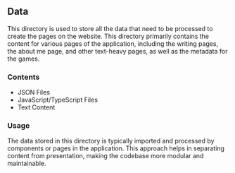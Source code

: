 ## Data

This directory is used to store all the data that need to be processed to create the pages on the website. This directory primarily contains the content for various pages of the application, including the writing pages, the about me page, and other text-heavy pages, as well as the metadata for the games.

### Contents

- JSON Files
- JavaScript/TypeScript Files
- Text Content

### Usage

The data stored in this directory is typically imported and processed by components or pages in the application. This approach helps in separating content from presentation, making the codebase more modular and maintainable.
